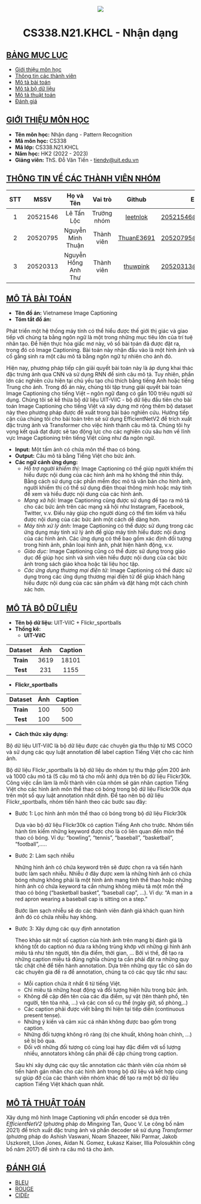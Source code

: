 <p align="center">
   <a href="https://www.uit.edu.vn/">
      <img src="https://i.imgur.com/WmMnSRt.png" border="none">
   </a>
</p>
<h1 align="center">
    CS338.N21.KHCL - Nhận dạng
</h1>

## [BẢNG MỤC LỤC](#top)
* [Giới thiệu môn học](#giới-thiệu-môn-học)
* [Thông tin các thành viên](#thông-tin-về-các-thành-viên-nhóm)
* [Mô tả bài toán](#mô-tả-bài-toán)
* [Mô tả bộ dữ liệu](#mô-tả-bộ-dữ-liệu)
* [Mô tả thuật toán](#mô-tả-thuật-toán)
* [Đánh giá](#đánh-giá)

## [GIỚI THIỆU MÔN HỌC](#top)
* **Tên môn học:** Nhận dạng - Pattern Recognition
* **Mã môn học:** CS338
* **Mã lớp:** CS338.N21.KHCL
* **Năm học:** HK2 (2022 - 2023)
* **Giảng viên:** ThS. Đỗ Văn Tiến - tiendv@uit.edu.vn


## [THÔNG TIN VỀ CÁC THÀNH VIÊN NHÓM](#top)
| STT    | MSSV          | Họ và Tên                |Vai trò    | Github                                          | Email                   |
| :----: |:-------------:| :-----------------------:|:---------:|:-----------------------------------------------:|:-------------------------:
| 1      | 20521546      | Lê Tấn Lộc               |Trưởng nhóm|[leetnlok](https://github.com/leetnlok)          |20521546@gm.uit.edu.vn   |
| 2      | 20520795      | Nguyễn Minh Thuận        |Thành viên |[ThuanE3691](https://github.com/ThuanE3691)      |20520795@gm.uit.edu.vn   |
| 3      | 20520313      | Nguyễn Hồng Anh Thư      |Thành viên |[thuwpink](https://github.com/thuwpink)          |20520313@gm.uit.edu.vn   |


## [MÔ TẢ BÀI TOÁN](#top)
* **Tên đồ án:** Vietnamese Image Captioning
* **Tóm tắt đồ án:** 

Phát triển một hệ thống máy tính có thể hiểu được thế giới thị giác và giao tiếp với chúng ta bằng ngôn ngữ là một trong những mục tiêu lớn của trí tuệ nhân tạo. Để hiện thực hóa giấc mơ này, vô số bài toán đã được đặt ra, trong đó có Image Captioning. Bài toán này nhận đầu vào là một hình ảnh và cố gắng sinh ra một câu mô tả bằng ngôn ngữ tự nhiên cho ảnh đó.
            
Hiện nay, phương pháp tiếp cận giải quyết bài toán này là áp dụng khai thác đặc trưng ảnh qua CNN và sử dụng RNN để sinh câu mô tả. Tuy nhiên, phần lớn các nghiên cứu hiện tại chủ yếu tạo chú thích bằng tiếng Anh hoặc tiếng Trung cho ảnh. Trong đồ án này, chúng tôi tập trung giải quyết bài toán Image Captioning cho tiếng Việt – ngôn ngữ đang có gần 100 triệu người sử dụng. Chúng tôi sẽ kế thừa bộ dữ liệu UIT-ViIC - bộ dữ liệu đầu tiên cho bài toán Image Captioning cho tiếng Việt và xây dựng mở rộng thêm bộ dataset này theo phương pháp được đề xuất trong bài báo nghiên cứu. Hướng tiếp cận của chúng tôi cho bài toán trên sẽ sử dụng EfficientNetV2 để trích xuất đặc trưng ảnh và Transformer cho việc hình thành câu mô tả. Chúng tôi hy vọng kết quả đạt được sẽ tạo động lực cho các nghiên cứu sâu hơn về lĩnh vực Image Captioning trên tiếng Việt cũng như đa ngôn ngữ.

   * **Input:** Một tấm ảnh có chứa môn thể thao có bóng.
   * **Output:** Câu mô tả bằng Tiếng Việt cho bức ảnh.
* **Các ngữ cảnh ứng dụng:** 
   -	*Hỗ trợ người khiếm thị:* Image Captioning có thể giúp người khiếm thị hiểu được nội dung của các hình ảnh mà họ không thể nhìn thấy. Bằng cách sử dụng các phần mềm đọc mô tả văn bản cho hình ảnh, người khiếm thị có thể sử dụng điện thoại thông minh hoặc máy tính để xem và hiểu được nội dung của các hình ảnh.
   -	*Mạng xã hội:* Image Captioning cũng được sử dụng để tạo ra mô tả cho các bức ảnh trên các mạng xã hội như Instagram, Facebook, Twitter, v.v. Điều này giúp cho người dùng có thể tìm kiếm và hiểu được nội dung của các bức ảnh một cách dễ dàng hơn.
   -	*Máy tính xử lý ảnh:* Image Captioning có thể được sử dụng trong các ứng dụng máy tính xử lý ảnh để giúp máy tính hiểu được nội dung của các hình ảnh. Các ứng dụng có thể bao gồm xác định đối tượng trong hình ảnh, phân loại hình ảnh, phát hiện hành động, v.v.
   -	*Giáo dục:* Image Captioning cũng có thể được sử dụng trong giáo dục để giúp học sinh và sinh viên hiểu được nội dung của các bức ảnh trong sách giáo khoa hoặc tài liệu học tập.
   -	*Các ứng dụng thương mại điện tử:* Image Captioning có thể được sử dụng trong các ứng dụng thương mại điện tử để giúp khách hàng hiểu được nội dung của các sản phẩm và đặt hàng một cách chính xác hơn.

## [MÔ TẢ BỘ DỮ LIỆU](#top)
* **Tên bộ dữ liệu:** UIT-ViIC + Flickr_sportballs
* **Thống kê:**
   * **UIT-ViIC** 
  
| **Dataset**              |  **Ảnh**                   |  **Caption**            |
| :----------------------: |:-------------------------: | :-----------------------:
|  **Train**               |  3619                      |  18101                  |
|  **Test**                |   231                      |  1155                   |

   * **Flickr_sportballs**
  
| **Dataset**              |  **Ảnh**                   |  **Caption**            |
| :----------------------: |:-------------------------: | :-----------------------:
|  **Train**               |  100                       |  500                    |
|  **Test**                |   100                      |  500                    |

* **Cách thức xây dựng:**

Bộ dữ liệu UIT-ViIC là bộ dữ liệu được các chuyên gia thu thập từ MS COCO và sử dụng các quy luật annotation để label caption Tiếng Việt cho các hình ảnh.

Bộ dữ liệu Flickr_sportballs là bộ dữ liệu do nhóm tự thu thập gồm 200 ảnh và 1000 câu mô tả (5 câu mô tả cho mỗi ảnh) dựa trên bộ dữ liệu Flickr30k. Công việc cần làm là mỗi thành viên của nhóm sẽ gán nhãn caption Tiếng Việt cho các hình ảnh môn thể thao có bóng trong bộ dữ liệu Flickr30k dựa trên một số quy luật annotation nhất định. Để tạo nên bộ dữ liệu Flickr_sportballs, nhóm tiến hành theo các bước sau đây:

   -  Bước 1: Lọc hình ảnh môn thể thao có bóng trong bộ dữ liệu Flickr30k
   
      Dựa vào bộ dữ liệu Flickr30k có caption Tiếng Anh cho trước. Nhóm tiến hành tìm kiếm những keyword được cho là có liên quan đến môn thể thao có bóng.
      Ví dụ: “bowling”, “tennis”, “baseball”, “basketball”, “football”,.....
      
   -  Bước 2: Làm sạch nhiễu
   
      Những hình ảnh có chứa keyword trên sẽ được chọn ra và tiến hành bước làm sạch nhiễu. Nhiễu ở đây được xem là những hình ảnh có chứa bóng nhưng không phải là một       hình ảnh mang tính thể thao hoặc những hình ảnh có chứa keyword ta cần nhưng không miêu tả một môn thể thao có bóng (“basketball basket”, “baseball cap”, …). 
      Ví dụ: “A man in a red apron wearing a baseball cap is sitting on a step.”
      
      Bước làm sạch nhiễu sẽ do các thành viên đánh giá khách quan hình ảnh đó có chứa nhiễu hay không.
      
   -  Bước 3: Xây dựng các quy định annotation
   
      Theo khảo sát một số caption của hình ảnh trên mạng bị đánh giá là không tốt do caption nó đưa ra không trùng khớp với những gì hình ảnh miêu tả như tên người,         tên địa điểm, thời gian, ... Bởi vì thế, để tạo ra những caption miêu tả đúng nghĩa chúng ta cần phải đặt ra những quy tắc chặt chẽ để tiến hành annotation. Dựa       trên những quy tắc có sẵn do các chuyên gia đề ra để annotation, chúng ta có các quy tắc như sau:
      
         -	Mỗi caption chứa ít nhất 6 từ tiếng Việt.
         -	Chỉ miêu tả những hoạt động và đối tượng hiện hữu trong bức ảnh.
         -	Không đề cập đến tên của các địa điểm, sự vật (tên thành phố, tên người, tên tòa nhà, ...) và các con số cụ thể (ngày giờ, số phòng,..)
         -	Các caption phải được viết bằng thì hiện tại tiếp diễn (continuous present tense).
         -	Những ý kiến và cảm xúc cá nhân không được bao gồm trong caption.
         -	Những đối tượng không rõ ràng (bị che khuất, không hoàn chỉnh, ...) sẽ bị bỏ qua.
         -	Đối với những đối tượng có cùng loại hay đặc điểm với số lượng nhiều, annotators không cần phải đề cập chúng trong caption.
      
      Sau khi xây dựng các quy tắc annotation các thành viên của nhóm sẽ tiến hành gán nhãn cho các hình ảnh trong bộ dữ liệu và kết hợp cùng sự giúp đỡ của các thành viên nhóm khác để tạo ra một bộ dữ liệu caption Tiếng Việt khách quan nhất.

## [MÔ TẢ THUẬT TOÁN](#top)

Xây dựng mô hình Image Captioning với phần encoder sẽ dựa trên *EfficientNetV2* (phương pháp do Mingxing Tan, Quoc V. Le công bố năm 2021) để trích xuất đặc trưng ảnh và phần decoder sẽ sử dụng *Transformer* (phương pháp do Ashish Vaswani, Noam Shazeer, Niki Parmar, Jakob Uszkoreit, Llion Jones, Aidan N. Gomez, Łukasz Kaiser, Illia Polosukhin công bố năm 2017) để sinh ra câu mô tả cho ảnh.


## [ĐÁNH GIÁ](#top)
* [BLEU](https://dl.acm.org/doi/10.3115/1073083.1073135)
* [ROUGE](https://aclanthology.org/W04-1013/)
* [CIDEr](https://arxiv.org/abs/1411.5726)


